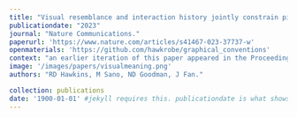 ```yaml
---
title: "Visual resemblance and interaction history jointly constrain pictorial meaning."
publicationdate: "2023"
journal: "Nature Communications."
paperurl: 'https://www.nature.com/articles/s41467-023-37737-w'
openmaterials: 'https://github.com/hawkrobe/graphical_conventions'
context: "an earlier iteration of this paper appeared in the Proceedings of the 41st Annual Conference of the Cognitive Science Society."
image: '/images/papers/visualmeaning.png'
authors: "RD Hawkins, M Sano, ND Goodman, J Fan."

collection: publications
date: '1900-01-01' #jekyll requires this. publicationdate is what shows up
---
```

